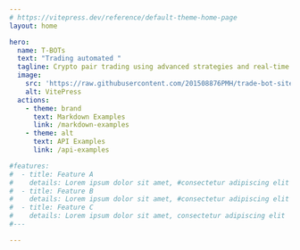 ```yaml
---
# https://vitepress.dev/reference/default-theme-home-page
layout: home

hero:
  name: T-BOTs 
  text: "Trading automated "
  tagline: Crypto pair trading using advanced strategies and real-time market data
  image:
    src: 'https://raw.githubusercontent.com/201508876PMH/trade-bot-site/master/docs/images/robot.svg'
    alt: VitePress
  actions:
    - theme: brand
      text: Markdown Examples
      link: /markdown-examples
    - theme: alt
      text: API Examples
      link: /api-examples

#features:
#  - title: Feature A
#    details: Lorem ipsum dolor sit amet, #consectetur adipiscing elit
#  - title: Feature B
#    details: Lorem ipsum dolor sit amet, #consectetur adipiscing elit
#  - title: Feature C
#    details: Lorem ipsum dolor sit amet, consectetur adipiscing elit
#---

---
```

<!-- Wide banner or big image below -->

